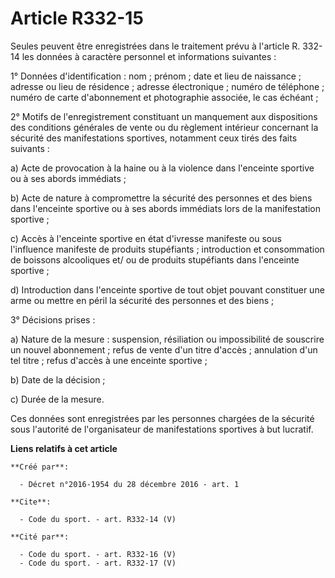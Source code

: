 # Article R332-15

Seules peuvent être enregistrées dans le traitement prévu à l'article R. 332-14 les données à caractère personnel et
informations suivantes : 

1° Données d'identification : nom ; prénom ; date et lieu de naissance ; adresse ou lieu de résidence ; adresse
électronique ; numéro de téléphone ; numéro de carte d'abonnement et photographie associée, le cas échéant ; 

2° Motifs de l'enregistrement constituant un manquement aux dispositions des conditions générales de vente ou du règlement
intérieur concernant la sécurité des manifestations sportives, notamment ceux tirés des faits suivants : 

a) Acte de provocation à la haine ou à la violence dans l'enceinte sportive ou à ses abords immédiats ; 

b) Acte de nature à compromettre la sécurité des personnes et des biens dans l'enceinte sportive ou à ses abords immédiats
lors de la manifestation sportive ; 

c) Accès à l'enceinte sportive en état d'ivresse manifeste ou sous l'influence manifeste de produits stupéfiants ;
introduction et consommation de boissons alcooliques et/ ou de produits stupéfiants dans l'enceinte sportive ; 

d) Introduction dans l'enceinte sportive de tout objet pouvant constituer une arme ou mettre en péril la sécurité des
personnes et des biens ; 

3° Décisions prises : 

a) Nature de la mesure : suspension, résiliation ou impossibilité de souscrire un nouvel abonnement ; refus de vente d'un
titre d'accès ; annulation d'un tel titre ; refus d'accès à une enceinte sportive ; 

b) Date de la décision ; 

c) Durée de la mesure. 

Ces données sont enregistrées par les personnes chargées de la sécurité sous l'autorité de l'organisateur de manifestations
sportives à but lucratif.

**Liens relatifs à cet article**

	**Créé par**:

	  - Décret n°2016-1954 du 28 décembre 2016 - art. 1

	**Cite**:

	  - Code du sport. - art. R332-14 (V)

	**Cité par**:

	  - Code du sport. - art. R332-16 (V)
	  - Code du sport. - art. R332-17 (V)
